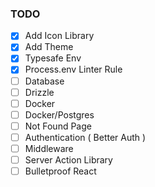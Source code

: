 ### TODO

- [x] Add Icon Library
- [x] Add Theme
- [x] Typesafe Env
- [x] Process.env Linter Rule
- [ ] Database
- [ ] Drizzle
- [ ] Docker
- [ ] Docker/Postgres
- [ ] Not Found Page
- [ ] Authentication ( Better Auth )
- [ ] Middleware
- [ ] Server Action Library
- [ ] Bulletproof React

